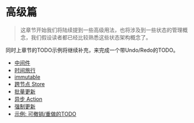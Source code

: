 # 高级篇

>这章节开始我们将陆续提到一些高级用法，也将涉及到一些状态的管理概念，我们假设读者都已经比较熟悉这些状态架构概念了。

同时上章节的TODO示例将继续补充，来完成一个带Undo/Redo的TODO。

* [中间件](/docs/advanced/Middleware.md)
* [时间旅行](/docs/advanced/TimeTravel.md)
* [immutable](/docs/advanced/Immutable.md)
* [跨节点 Store](/docs/advanced/CrossStore.md)
* [批量更新](/docs/advanced/BatchUpdate.md)
* [异步 Action](/docs/advanced/AsyncAction.md)
* [强制更新](/docs/advanced/ForceUpdate.md)
* [示例: 可撤销/重做的TODO](/docs/basics/Examples.md)